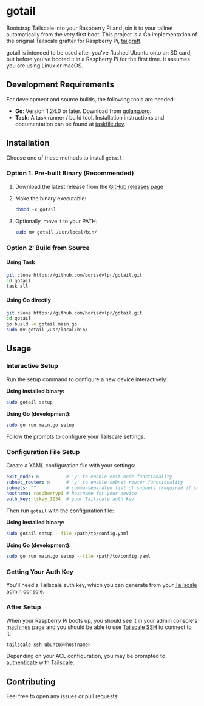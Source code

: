 # gotail

Bootstrap Tailscale into your Raspberry Pi and join it to your tailnet automatically from the very first boot. This project is a Go implementation of the original Tailscale grafter for Raspberry Pi, [tailgraft](https://github.com/tailscale-dev/tailgraft/blob/main/README.md).

gotail is intended to be used after you've flashed Ubuntu onto an SD card, but before you've booted it in a Raspberry Pi for the first time. It assumes you are using Linux or macOS.

## Development Requirements

For development and source builds, the following tools are needed:

- **Go**: Version 1.24.0 or later. Download from [golang.org](https://go.dev/dl/).
- **Task**: A task runner / build tool. Installation instructions and documentation can be found at [taskfile.dev](https://taskfile.dev/).

## Installation

Choose one of these methods to install `gotail`:

### Option 1: Pre-built Binary (Recommended)

1. Download the latest release from the [GitHub releases page](https://github.com/borisdvlpr/gotail/releases)
2. Make the binary executable:

   ```sh
   chmod +x gotail
   ```
3. Optionally, move it to your PATH:

   ```sh
   sudo mv gotail /usr/local/bin/
   ```

### Option 2: Build from Source

#### Using Task
```sh
git clone https://github.com/borisdvlpr/gotail.git
cd gotail
task all
```

#### Using Go directly
```sh
git clone https://github.com/borisdvlpr/gotail.git
cd gotail
go build -o gotail main.go
sudo mv gotail /usr/local/bin/
```

## Usage

### Interactive Setup

Run the setup command to configure a new device interactively:

**Using installed binary:**
```sh
sudo gotail setup
```

**Using Go (development):**
```sh
sudo go run main.go setup
```

Follow the prompts to configure your Tailscale settings.

### Configuration File Setup

Create a YAML configuration file with your settings:

```yaml
exit_node: n          # 'y' to enable exit node functionality
subnet_router: n      # 'y' to enable subnet router functionality
subnets: ""           # comma-separated list of subnets (required if subnet_router is 'y')
hostname: raspberrypi # hostname for your device
auth_key: tskey_1234  # your Tailscale auth key
```

Then run `gotail` with the configuration file:

**Using installed binary:**
```sh
sudo gotail setup --file /path/to/config.yaml
```

**Using Go (development):**
```sh
sudo go run main.go setup --file /path/to/config.yaml
```

### Getting Your Auth Key

You'll need a Tailscale auth key, which you can generate from your [Tailscale admin console](https://login.tailscale.com/admin/settings/keys).

### After Setup

When your Raspberry Pi boots up, you should see it in your admin console's [machines](https://login.tailscale.com/admin/machines) page and you should be able to use [Tailscale SSH](https://tailscale.com/tailscale-ssh/) to connect to it:

```sh
tailscale ssh ubuntu@<hostname>
```

Depending on your ACL configuration, you may be prompted to authenticate with Tailscale.

## Contributing

Feel free to open any issues or pull requests!